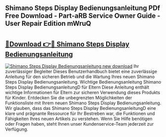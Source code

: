 ## Shimano Steps Display Bedienungsanleitung PDf Free Download - Part-aRB Service Owner Guide - User Repair Edition mWruQ

# <h2><a href="http://df0mqe.blite.top/?on=Shimano+Steps+Display+Bedienungsanleitung">🔗Download 👉🔴 Shimano Steps Display Bedienungsanleitung</a></h2>

[![Shimano Steps Display Bedienungsanleitung new download](https://i.imgur.com/lujVjoI.png)](http://df0mqe.blite.top/?on=Shimano+Steps+Display+Bedienungsanleitung)
Ihr zuverlässiger Begleiter Dieses Benutzerhandbuch bietet eine zuverlässige Anleitung für den sicheren Betrieb und die Wartung Ihres neuen Shimano Steps Display Bedienungsanleitung. Wichtige Bedienungsanleitung Shimano Steps Display BedienungsanleitungD für Eltern Diese Anleitung enthält wichtige Informationen für Eltern zur sicheren Verwendung dieses Produkts für Kinder. Entdecken Sie die unbegrenzten Möglichkeiten der Funktionsliste mit Ihrem neuen Shimano Steps Display Bedienungsanleitung. Wir glauben, dass das Shimano Steps Display BedienungsanleitungD eine klare und prägnante Ressource für Ihr Bestreben war, die Funktionen und Fähigkeiten Ihres neuen Artikels zu verstehen. Wenn Sie Hilfe benötigen oder Fragen haben, steht Ihnen unser Kundenservice-Team jederzeit zur Verfügung.
